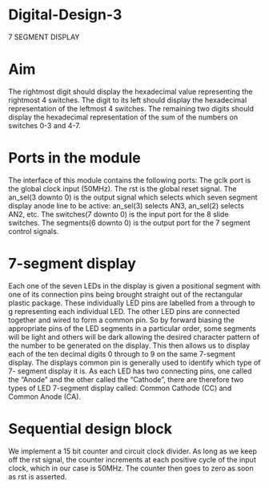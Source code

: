 # Digital-Design-3
7 SEGMENT DISPLAY 

# Aim

The rightmost digit should display the hexadecimal value representing the rightmost 4 switches. The digit to its left should display the hexadecimal representation of the leftmost 4 switches. The remaining two digits should display the hexadecimal representation of the sum of the numbers on switches 0-3 and 4-7.

# Ports in the module


The interface of this module contains the following ports: The gclk port is the global clock input (50MHz). The rst is the global reset signal. The an_sel(3 downto 0) is the output signal which selects which seven segment display anode line to be active: an_sel(3) selects AN3, an_sel(2) selects AN2, etc. The switches(7 downto 0) is the input port for the 8 slide switches. The segments(6 downto 0) is the output port for the 7 segment control signals.

# 7-segment display

Each one of the seven LEDs in the display is given a positional segment with one of its connection pins being brought straight out of the rectangular plastic package. These individually LED pins are labelled from a through to g representing each individual LED. The other LED pins are connected together and wired to form a common pin.
So by forward biasing the appropriate pins of the LED segments in a particular order, some segments will be light and others will be dark allowing the desired character pattern of the number to be generated on the display. This then allows us to display each of the ten decimal digits 0 through to 9 on the same 7-segment display.
The displays common pin is generally used to identify which type of 7- segment display it is. As each LED has two connecting pins, one called the “Anode” and the other called the “Cathode”, there are therefore two types of LED 7-segment display called: Common Cathode (CC) and Common Anode (CA).

# Sequential design block

We implement a 15 bit counter and circuit clock divider. As long as we keep off the rst signal, the counter increments at each positive cycle of the input clock, which in our case is 50MHz. The counter then goes to zero as soon as rst is asserted.


